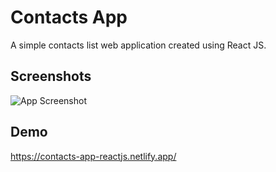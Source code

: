 # Contacts App

A simple contacts list web application created using React JS.

## Screenshots

![App Screenshot](https://ibb.co/yRtJR8k)

## Demo

https://contacts-app-reactjs.netlify.app/
